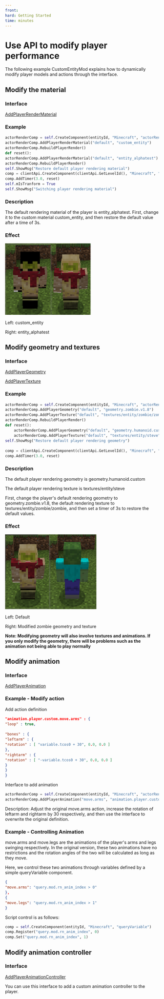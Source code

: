 ```yaml
--- 
front: 
hard: Getting Started 
time: minutes 
--- 
```


# Use API to modify player performance 

The following example CustomEntityMod explains how to dynamically modify player models and actions through the interface. 

## Modify the material 

### Interface 

<a href="../../../../mcdocs/1-ModAPI/Interface/Player/Rendering.html#addplayerrendermaterial" rel="noopenner"> AddPlayerRenderMaterial </a> 

### Example 

```python 
actorRenderComp = self.CreateComponent(entityId, "Minecraft", "actorRender") 
actorRenderComp.AddPlayerRenderMaterial("default", "custom_entity") 
actorRenderComp.RebuildPlayerRender() 
def reset(): 
actorRenderComp.AddPlayerRenderMaterial("default", "entity_alphatest") 
actorRenderComp.RebuildPlayerRender() 
self.ShowMsg("Restore default player rendering material") 
comp = clientApi.CreateComponent(clientApi.GetLevelId(), "Minecraft", "game") 
comp.AddTimer(3.0, reset) 
self.mIsTranform = True 
self.ShowMsg("Switching player rendering material") 
``` 

### Description 

The default rendering material of the player is entity_alphatest. First, change it to the custom material custom_entity, and then restore the default value after a time of 3s. 

### Effect 

<img src="./picture/customentity/change_material.png" style="zoom:100%;" /> 

Left: custom_entity 

Right: entity_alphatest 

## Modify geometry and textures 

### Interface 

<a href="../../../../mcdocs/1-ModAPI/接口/玩家/Rendering.html#addplayergeometry" rel="noopenner"> AddPlayerGeometry </a> 


<a href="../../../../mcdocs/1-ModAPI/Interface/Player/Rendering.html#addplayertexture" rel="noopenner"> AddPlayerTexture </a>

### Example

```python
actorRenderComp = self.CreateComponent(entityId, "Minecraft", "actorRender")
actorRenderComp.AddPlayerGeometry("default", "geometry.zombie.v1.8")
actorRenderComp.AddPlayerTexture("default", "textures/entity/zombie/zombie")
actorRenderComp.RebuildPlayerRender()
def reset():
    actorRenderComp.AddPlayerGeometry("default", "geometry.humanoid.custom")
    actorRenderComp.AddPlayerTexture("default", "textures/entity/steve") actorRenderComp.RebuildPlayerRender() 
self.ShowMsg("Restore default player rendering geometry") 

comp = clientApi.CreateComponent(clientApi.GetLevelId(), "Minecraft", "game") 
comp.AddTimer(3.0, reset) 
``` 

### Description 

The default player rendering geometry is geometry.humanoid.custom 

The default player rendering texture is textures/entity/steve 

First, change the player's default rendering geometry to geometry.zombie.v1.8, the default rendering texture to textures/entity/zombie/zombie, and then set a timer of 3s to restore the default values. 

### Effect 

<img src="./picture/customentity/change_geometry.png" style="zoom:100%;" /> 

Left: Default 

Right: Modified zombie geometry and texture 

**Note: Modifying geometry will also involve textures and animations. If you only modify the geometry, there will be problems such as the animation not being able to play normally** 

## Modify animation 

### Interface 

<a href="../../../../mcdocs/1-ModAPI/接口/玩家/创作.html#addplayeranimation" rel="noopenner"> AddPlayerAnimation </a> 

### Example - Modify action 

Add action definition 

```json 
"animation.player.custom.move.arms" : { 
"loop" : true,

"bones" : { 
"leftarm" : { 
"rotation" : [ "variable.tcos0 + 30", 0.0, 0.0 ] 
}, 
"rightarm" : { 
"rotation" : [ "-variable.tcos0 + 30", 0.0, 0.0 ] 
} 
} 
} 
``` 

Interface to add animation 

```python 
actorRenderComp = self.CreateComponent(entityId, "Minecraft", "actorRender") 
actorRenderComp.AddPlayerAnimation("move.arms", "animation.player.custom.move.arms") 
``` 

Description: Adjust the original move.arms action, increase the rotation of leftarm and rightarm by 30 respectively, and then use the interface to overwrite the original definition. 

### Example - Controlling Animation 

move.arms and move.legs are the animations of the player's arms and legs swinging respectively. In the original version, these two animations have no restrictions and the rotation angles of the two will be calculated as long as they move. 

Here, we control these two animations through variables defined by a simple queryVariable component. 

```json 
{ 
"move.arms": "query.mod.rn_anim_index > 0" 
}, 
{ 
"move.legs": "query.mod.rn_anim_index > 1" 
} 
``` 

Script control is as follows: 

```python 
comp = self.CreateComponent(entityId, "Minecraft", "queryVariable") 
comp.Register("query.mod.rn_anim_index", 0) 
comp.Set("query.mod.rn_anim_index", 1) 
``` 

## Modify animation controller 

### Interface 

<a href="../../../../mcdocs/1-ModAPI/Interface/Player/Rendering.html#addplayeranimationcontroller" rel="noopenner"> AddPlayerAnimationController </a>


You can use this interface to add a custom animation controller to the player.